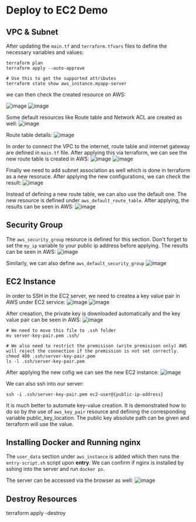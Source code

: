 # Deploy to EC2 Demo

## VPC & Subnet

After updating the `main.tf` and `terraform.tfvars` files to define the necessary variables and values:

    terraform plan
    terraform apply --auto-approve
    
    # Use this to get the supported attributes
    terraform state show aws_instance.myapp-server

we can then check the created resource on AWS:

![image](https://github.com/ArshaShiri/DevOpsBootcampTerraformDeployToEC2/assets/18715119/8d201c3b-8f20-4f0b-a309-052f7b9e1a0c)
![image](https://github.com/ArshaShiri/DevOpsBootcampTerraformDeployToEC2/assets/18715119/e68cd7fa-2009-4088-8e76-887f7bf88af6)

Some default resources like Route table and Network ACL are created as well:
![image](https://github.com/ArshaShiri/DevOpsBootcampTerraformDeployToEC2/assets/18715119/c5a21bf3-579a-4b04-bca4-85daae4fc10d)

Route table details:
![image](https://github.com/ArshaShiri/DevOpsBootcampTerraformDeployToEC2/assets/18715119/e4cc1754-c502-4f83-9af3-3570c2128a65)

In order to connect the VPC to the internet, route table and internet gateway are defined in `main.tf` file. After applying this via terraform, we can see the new route table is created in AWS:
![image](https://github.com/ArshaShiri/DevOpsBootcampTerraformDeployToEC2/assets/18715119/25624a46-efc8-4cfa-88a7-137403ff1641)
![image](https://github.com/ArshaShiri/DevOpsBootcampTerraformDeployToEC2/assets/18715119/2de5df3f-2df7-4d9e-8586-bad43308c4c7)

Finally we need to add subnet association as well which is done in terraform as a new resoruce. After applying the new configurations, we can check the result:
![image](https://github.com/ArshaShiri/DevOpsBootcampTerraformDeployToEC2/assets/18715119/8e77d0c2-6778-4528-9faa-8dddd9eda619)


Instead of defining a new route table, we can also use the default one. The new resource is defined under `aws_default_route_table`. After applying, the results can be seen in AWS:
![image](https://github.com/ArshaShiri/DevOpsBootcampTerraformDeployToEC2/assets/18715119/76dc499e-f419-4301-8304-4a2ce3fb3b2f)

## Security Group

The `aws_security_group` resource is defined for this section. Don't forget to set the `my_ip` variable to your public ip address before applying. The results can be seen in AWS:
![image](https://github.com/ArshaShiri/DevOpsBootcampTerraformDeployToEC2/assets/18715119/6940d71c-f7cc-4b1b-b107-80c93ca494c0)

Similarly, we can also define `aws_default_security_group`
![image](https://github.com/ArshaShiri/DevOpsBootcampTerraformDeployToEC2/assets/18715119/e9bf0817-4cfc-494e-b736-7f231cbf1273)

## EC2 Instance

In order to SSH in the EC2 server, we need to createa a key value pair in AWS under EC2 service:
![image](https://github.com/ArshaShiri/DevOpsBootcampTerraformDeployToEC2/assets/18715119/c78bc474-b44a-4435-bf57-22c2f5292e5c)
![image](https://github.com/ArshaShiri/DevOpsBootcampTerraformDeployToEC2/assets/18715119/e802270a-66f6-45e8-888b-5406a60aff1b)

After creaation, the private key is downloaded automatically and the key value pair can be seen in AWS:
![image](https://github.com/ArshaShiri/DevOpsBootcampTerraformDeployToEC2/assets/18715119/0a32e41f-f45d-41a2-96e3-5ccd1cceca62)

    # We need to move this file to .ssh folder
    mv server-key-pair.pem .ssh/
    
    # We also need to restrict the premisison (write premisison only) AWS will reject the connection if the premission is not set correctly.
    chmod 400 .ssh/server-key-pair.pem
    ls -l .ssh/server-key-pair.pem
    
After applying the new cofig we can see the new EC2 instance:
![image](https://github.com/ArshaShiri/DevOpsBootcampTerraformDeployToEC2/assets/18715119/57eb76f5-e7da-4cb1-b3b7-09a76dfccc49)

We can also ssh into our server:

    ssh -i .ssh/server-key-pair.pem ec2-user@{public-ip-address}

It is much better to automate key-value creation. It is demonstrated how to do so by the use of `aws_key_pair` resource and defining the corresponding variable public_key_location. The public key absolute path can be given and terraform will use the value.

## Installing Docker and Running nginx

The `user_data` section under `aws_instance` is added which then runs the `entry-script.sh` script upon **entry**. We can confirm if nginx is installed by sshing into the server and run `docker ps`.

The server can be accessed via the browser as well:
![image](https://github.com/ArshaShiri/DevOpsBootcampTerraformDeployToEC2/assets/18715119/93aa1ee5-be92-4dd6-8f4a-9871dd094203)

## Destroy Resources
terraform apply -destroy